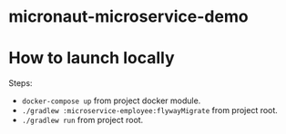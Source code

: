 # micronaut-microservice-demo

# How to launch locally
Steps:
- `docker-compose up` from project docker module.
- `./gradlew :microservice-employee:flywayMigrate` from project root.
- `./gradlew run` from project root.